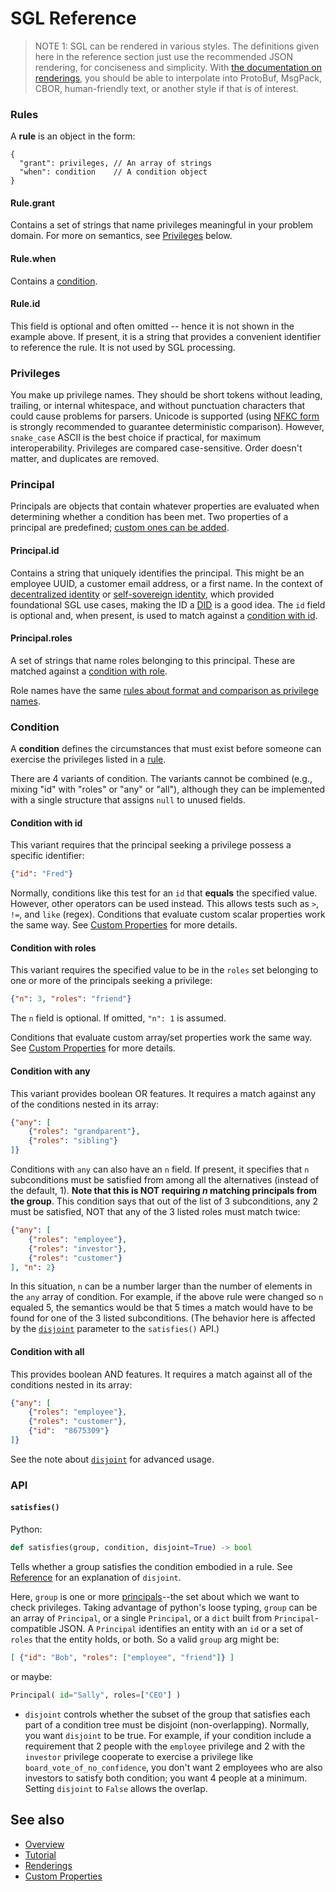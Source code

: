 # SGL Reference

>NOTE 1: SGL can be rendered in various styles. The definitions given
here in the reference section just use the recommended JSON rendering,
for conciseness and simplicity. With [the documentation on renderings](
https://dhh1128.github.io/sgl/docs/renderings.html), you should be able
to interpolate into ProtoBuf, MsgPack, CBOR, human-friendly text, or
another style if that is of interest.

### Rules
A __rule__ is an object in the form:

```jsonc
{
  "grant": privileges, // An array of strings
  "when": condition    // A condition object
}
```

#### Rule.grant
Contains a set of strings that name privileges meaningful in your
problem domain. For more on semantics, see [Privileges](#privileges)
below.

#### Rule.when
Contains a [condition](#condition).
 
#### Rule.id
This field is optional and often omitted -- hence it is not shown in the
example above. If present, it is a string that provides a convenient
identifier to reference the rule. It is not used by SGL processing.

### Privileges
You make up privilege names. They should be short tokens without leading,
trailing, or internal whitespace, and without punctuation characters
that could cause problems for parsers. Unicode is supported (using [NFKC
form](https://unicode.org/reports/tr15/) is strongly recommended to
guarantee deterministic comparison). However, `snake_case` ASCII is
the best choice if practical, for maximum interoperability. Privileges
are compared case-sensitive. Order doesn't matter, and duplicates are
removed.

### Principal

Principals are objects that contain whatever properties are evaluated
when determining whether a condition has been met. Two properties of
a principal are predefined; 
[custom ones can be added](custom-properties.md).

#### Principal.id
Contains a string that uniquely identifies the principal. This might be
an employee UUID, a customer email address, or a first name. In the
context of [decentralized identity](
https://docs.google.com/presentation/d/1WwZSs3akdoztkXPZ1LHBqyYEDyunxDRbwNr6vvh3x-o/edit)
or [self-sovereign identity](
https://medium.com/evernym/the-three-models-of-digital-identity-relationships-ca0727cb5186),
which provided foundational SGL use cases, making the ID a [DID](
https://w3c-ccg.github.io/did-spec/) is a good idea. The `id` field is
optional and, when present, is used to
match against a [condition with id](#condition-with-id).

#### Principal.roles
A set of strings that name roles belonging to this principal.
These are matched against a [condition with role](#condition-with-roles).

Role names have the same [rules about format and comparison as privilege
names](#privileges).

### Condition
A __condition__ defines the circumstances that must exist before someone
can exercise the privileges listed in a [rule]( #rules).

There are 4 variants of condition. The variants cannot be combined (e.g.,
mixing "id" with "roles" or "any" or "all"), although they can be
implemented with a single structure that assigns `null` to unused fields.

#### Condition with id
This variant requires that the principal seeking a privilege possess a
specific identifier:
 
```JSON
{"id": "Fred"}
```

Normally, conditions like this test for an `id` that __equals__ the
specified value. However, other operators can be used instead. This
allows tests such as `>`, `!=`, and `like` (regex). Conditions that
evaluate custom scalar properties work the same way.
See [Custom Properties](custom-properties.md) for more details. 
    
#### Condition with roles
This variant requires the specified value to be in the `roles` set
belonging to one or more of the principals seeking a privilege:
 
```JSON
{"n": 3, "roles": "friend"}
```

The `n` field is optional. If omitted, `"n": 1` is assumed.

Conditions that evaluate custom array/set properties work the same way.
See [Custom Properties](custom-properties.md) for more details. 
    
#### Condition with any
This variant provides boolean OR features. It requires a match against
any of the conditions nested in its array:

```JSON
{"any": [
    {"roles": "grandparent"},
    {"roles": "sibling"}
]}
```

Conditions with `any` can also have an `n` field. If present, it specifies
that `n` subconditions must be satisfied from among all the alternatives
(instead of the default, 1). __Note that this is NOT requiring *n*
matching principals from the group__. This condition says that out of
the list of 3 subconditions, any 2 must be satisfied, NOT that any of the
3 listed roles must match twice:
    
```JSON
{"any": [
    {"roles": "employee"},
    {"roles": "investor"},
    {"roles": "customer"}
], "n": 2}
```

In this situation, `n` can be a number larger than the number of elements
in the `any` array of condition. For example, if the above rule were
changed so `n` equaled 5, the semantics would be that 5 times a match
would have to be found for one of the 3 listed subconditions. (The behavior
here is affected by the [`disjoint`](#disjoint) parameter to the 
`satisfies()` API.)

#### Condition with all
This provides boolean AND features. It requires a match against all of
the conditions nested in its array:

```JSON
{"any": [
    {"roles": "employee"},
    {"roles": "customer"},
    {"id":  "8675309"}
]}
```

See the note about [`disjoint`](#disjoint) for advanced usage.

### API

#### `satisfies()`

Python:

```python
def satisfies(group, condition, disjoint=True) -> bool  
```

Tells whether a group satisfies the condition embodied in a rule.
See [Reference](reference.md#satisfies) for an explanation of `disjoint`.

Here, `group` is one or more [principals](#principal)--the set about
which we want to check privileges. Taking advantage of python's loose
typing, `group` can be an array of `Principal`, or a single `Principal`,
or a `dict` built from `Principal`-compatible JSON. A `Principal`
identifies an entity with an `id` or a set of `roles` that the entity
holds, or both. So a valid `group` arg might be:

```JSON
[ {"id": "Bob", "roles": ["employee", "friend"]} ]
```

or maybe:

```python
Principal( id="Sally", roles=["CEO"] )
```
[disjoing]: #disjoint

* `disjoint` controls whether the subset of the group that satisfies
each part of a condition tree must be disjoint (non-overlapping). Normally,
you want `disjoint` to be true. For example, if your condition include
a requirement that 2 people with the `employee` privilege and 2 with
the `investor` privilege cooperate to exercise a privilege like
`board_vote_of_no_confidence`, you don't want 2 employees who are also
investors to satisfy both condition; you want 4 people at a minimum.
Setting `disjoint` to `False` allows the overlap.

## See also
* [Overview](../README.md)
* [Tutorial](tutorial.md)
* [Renderings](renderings.md)
* [Custom Properties](custom-properties.md)